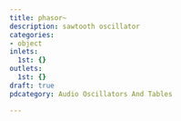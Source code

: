 ```yaml
---
title: phasor~
description: sawtooth oscillator
categories:
- object
inlets:
  1st: {}
outlets:
  1st: {}
draft: true
pdcategory: Audio Oscillators And Tables

---
```

